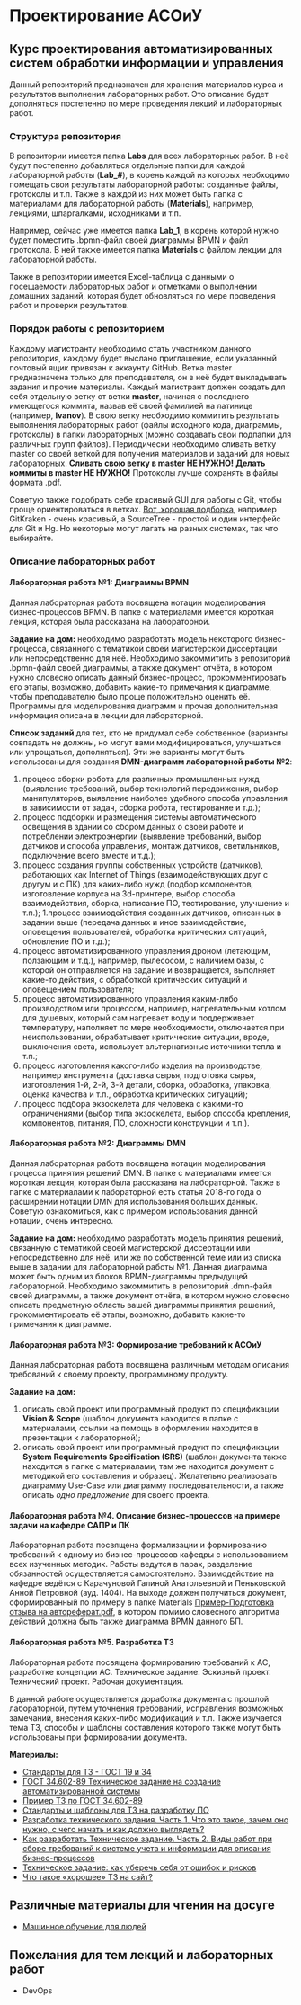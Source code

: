 # Проектирование АСОиУ
## Курс проектирования автоматизированных систем обработки информации и управления
Данный репозиторий предназначен для хранения материалов курса и результатов выполнения лабораторных работ. Это описание будет дополняться постепенно по мере проведения лекций и лабораторных работ.

### Структура репозитория
В репозитории имеется папка **Labs** для всех лабораторных работ. В неё будут постепенно добавляться отдельные папки для каждой лабораторной работы (**Lab_#**), в корень каждой из которых необходимо помещать свои результаты лабораторной работы: созданные файлы, протоколы и т.п. Также в каждой из них может быть папка с материалами для лабораторной работы (**Materials**), например, лекциями, шпаргалками, исходниками и т.п.

Например, сейчас уже имеется папка **Lab_1**, в корень которой нужно будет поместить .bpmn-файл своей диаграммы BPMN и файл протокола. В ней также имеется папка **Materials** с файлом лекции для лабораторной работы.

Также в репозитории имеется Excel-таблица с данными о посещаемости лабораторных работ и отметками о выполнении домашних заданий, которая будет обновляться по мере проведения работ и проверки результатов.

### Порядок работы с репозиторием
Каждому магистранту необходимо стать участником данного репозитория, каждому будет выслано приглашение, если указанный почтовый ящик привязан к аккаунту GitHub. Ветка master предназначена только для преподавателя, он в неё будет выкладывать задания и прочие материалы. Каждый магистрант должен создать для себя отдельную ветку от ветки **master**, начиная с последнего имеющегося коммита, назвав её своей фамилией на латинице (например, **Ivanov**). В свою ветку необходимо коммитить результаты выполнения лабораторных работ (файлы исходного кода, диаграммы, протоколы) в папки лабораторных (можно создавать свои подпапки для различных групп файлов). Периодически необходимо сливать ветку master со своей веткой для получения материалов и заданий для новых лабораторных. **Сливать свою ветку в master НЕ НУЖНО!** **Делать коммиты в master НЕ НУЖНО!** Протоколы лучше сохранять в файлы формата .pdf.

Советую также подобрать себе красивый GUI для работы с Git, чтобы проще ориентироваться в ветках. [Вот, хорошая подборка](https://git-scm.com/download/gui/windows), например GitKraken - очень красивый, а SourceTree - простой и один интерфейс для Git и Hg. Но некоторые могут лагать на разных системах, так что выбирайте.

### Описание лабораторных работ
#### Лабораторная работа №1: Диаграммы BPMN
Данная лабораторная работа посвящена нотации моделирования бизнес-процессов BPMN. В папке с материалами имеется короткая лекция, которая была рассказана на лабораторной.

**Задание на дом:** необходимо разработать модель некоторого бизнес-процесса, связанного с тематикой своей магистерской диссертации или непосредственно для неё. Необходимо закоммитить в репозиторий .bpmn-файл своей диаграммы, а также документ отчёта, в котором нужно словесно описать данный бизнес-процесс, прокомментировать его этапы, возможно, добавить какие-то примечания к диаграмме, чтобы преподавателю было проще положительно оценить её. Программы для моделирования диаграмм и прочая дополнительная информация описана в лекции для лабораторной.

**Список заданий** для тех, кто не придумал себе собственное (варианты совпадать не должны, но могут вами модифицироваться, улучшаться или упрощаться, дополняться). Эти же варианты могут быть использованы для создания **DMN-диаграмм лабораторной работы №2**:
1. процесс сборки робота для различных промышленных нужд (выявление требований, выбор технологий передвижения, выбор манипуляторов, выявление наиболее удобного способа управления в зависимости от задач, сборка робота, тестирование и т.д.);
1. процесс подборки и размещения системы автоматического освещения в здании со сбором данных о своей работе и потреблении электроэнергии (выявление требований, выбор датчиков и способа управления, монтаж датчиков, светильников, подключение всего вместе и т.д.);
1. процесс создания группы собственных устройств (датчиков), работающих как Internet of Things (взаимодействующих друг с другум и с ПК) для каких-либо нужд (подбор компонентов, изготовление корпуса на 3d-принтере, выбор способа взаимодействия, сборка, написание ПО, тестирование, улучшение и т.п.); 
1.процесс взаимодействия созданных датчиков, описанных в задании выше (передача данных и иное взаимодействие, оповещения пользователей, обработка критических ситуаций, обновление ПО и т.д.);
1. процесс автоматизированного управления дроном (летающим, ползающим и т.д.), например, пылесосом, с наличием базы, с которой он отправляется на задание и возвращается, выполняет какие-то действия, с обработкой критических ситуаций и оповещением пользователя;
1. процесс автоматизированного управления каким-либо производством или процессом, например, нагревательным котлом для душевых, который сам нагревает воду и поддерживает температуру, наполняет по мере необходимости, отключается при неиспользовании, обрабатывает критические ситуации, вроде, выключения света, использует альтернативные источники тепла и т.п.;
1. процесс изготовления какого-либо изделия на производстве, например инструмента (доставка сырья, подготовка сырья, изготовления 1-й, 2-й, 3-й детали, сборка, обработка, упаковка, оценка качества и т.п., обработка критических ситуаций);
1. процесс подбора экзоскелета для человека с какими-то ограничениями (выбор типа экзоскелета, выбор способа крепления, компонентов, питания, ПО, сложности конструкции и т.п.).

#### Лабораторная работа №2: Диаграммы DMN
Данная лабораторная работа посвящена нотации моделирования процесса принятия решений DMN. В папке с материалами имеется короткая лекция, которая была рассказана на лабораторной. Также в папке с материалами к лабораторной есть статья 2018-го года о расширении нотации DMN для использования больших данных. Советую ознакомиться, как с примером использования данной нотации, очень интересно.

**Задание на дом:** необходимо разработать модель принятия решений, связанную с тематикой своей магистерской диссертации или непосредственно для неё, или же по собственной теме или из списка выше в задании для лабораторной работы №1. Данная диаграмма может быть одним из блоков BPMN-диаграммы предыдущей лабораторной. Необходимо закоммитить в репозиторий .dmn-файл своей диаграммы, а также документ отчёта, в котором нужно словесно описать предметную область вашей диаграммы принятия решений, прокомментировать её этапы, возможно, добавить какие-то примечания к диаграмме.

#### Лабораторная работа №3: Формирование требований к АСОиУ
Данная лабораторная работа посвящена различным методам описания требований к своему проекту, программному продукту. 

**Задание на дом:**
1. описать свой проект или программный продукт по спецификации **Vision & Scope** (шаблон документа находится в папке с материалами, ссылки на помощь в оформлении находится в презентации к лабораторной);
1. описать свой проект или программный продукт по спецификации **System Requirements Specification (SRS)** (шаблон документа также находится в папке с материалами, там же находится документ с методикой его составления и образец).
Желательно реализовать диаграмму Use-Case или диаграмму последовательности, а также описать *одно предложение* для своего проекта.

#### Лабораторная работа №4. Описание бизнес-процессов на примере задачи на кафедре САПР и ПК
Лабораторная работа посвящена формализации и формированию требований к одному из бизнес-процессов кафедры с использованием всех изученных методик. Работы ведутся в парах, разделение обязанностей осуществляется самостоятельно. Взаимодействие на кафедре ведётся с Карачуновой Галиной Анатольевной и Пеньковской Анной Петровной (ауд. 1404). На выходе должен получиться документ, сформированный по примеру в папке Materials [Пример-Подготовка отзыва на автореферат.pdf](https://github.com/SashkaCosmonaut/design-of-aipacs-course/blob/master/Labs/Lab_4/Materials/Пример-Подготовка%20отзыва%20на%20автореферат.pdf), в котором помимо словесного алгоритма действий должна быть также диаграмма BPMN данного БП.

#### Лабораторная работа №5. Разработка ТЗ
Лабораторная работа посвящена формированию требований к АС, разработке концепции АС. Техническое задание. Эскизный проект. Технический проект. Рабочая документация.

В данной работе осуществляется доработка документа с прошлой лабораторной, путём уточнения требований, исправления возможных замечаний, внесения каких-либо модификаций и т.п. Также изучается тема ТЗ, способы и шаблоны составления которого также могут быть использованы при формировании документа.

**Материалы:**
* [Стандарты для ТЗ - ГОСТ 19 и 34](http://www.rugost.com/)
* [ГОСТ 34.602-89 Техническое задание на создание автоматизированной системы](http://www.rugost.com/index.php?option=com_content&view=article&id=96:gost-34602-89&catid=22:34)
* [Пример ТЗ по ГОСТ 34.602-89](http://mpei-avti-vt.com/a0611-spring/Template-%D0%93%D0%9E%D0%A1%D0%A2-34.pdf)
* [Стандарты и шаблоны для ТЗ на разработку ПО](https://habr.com/post/328822/)
* [Разработка технического задания. Часть 1. Что это такое, зачем оно нужно, с чего начать и как должно выглядеть?](https://infostart.ru/public/123632/)
* [Как разработать Техническое задание. Часть 2. Виды работ при сборе требований к системе учета и информации для описания бизнес-процессов](https://habr.com/post/147858/)
* [Техническое задание: как уберечь себя от ошибок и рисков](https://habr.com/post/139835/)
* [Что такое «хорошее» ТЗ на сайт?](https://habr.com/post/5556/)

## Различные материалы для чтения на досуге
* [Машинное обучение для людей](https://vas3k.ru/blog/machine_learning/)

## Пожелания для тем лекций и лабораторных работ
* DevOps
